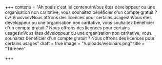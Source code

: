 +++
contenu = "Ah ouais c'est lel contenu\nVous êtes développeur ou une organisation non caritative, vous souhaitez bénéficier d'un compte gratuit ? cv\n\nxcvxcvNous offrons des licences pour certains usages\nVous êtes développeur ou une organisation non caritative, vous souhaitez bénéficier d'un compte gratuit ? Nous offrons des licences pour certains usages\nVous êtes développeur ou une organisation non caritative, vous souhaitez bénéficier d'un compte gratuit ? Nous offrons des licences pour certains usages"
draft = true
image = "/uploads/webinars.png"
title = "Titreeee"

+++
